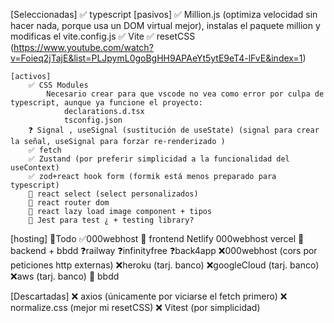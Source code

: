 [Seleccionadas]
    ✅ typescript
    [pasivos]
        ✅ Million.js (optimiza velocidad sin hacer nada, porque usa un DOM virtual mejor), instalas el paquete million y modificas el vite.config.js
        ✅ Vite
        ✅ resetCSS (https://www.youtube.com/watch?v=Foieq2jTajE&list=PLJpymL0goBgHH9APAeYt5ytE9eT4-lFvE&index=1)

    [activos]
        ✅ CSS Modules
            Necesario crear para que vscode no vea como error por culpa de typescript, aunque ya funcione el proyecto:
                declarations.d.tsx
                tsconfig.json
        ❓ Signal , useSignal (sustitución de useState) (signal para crear la señal, useSignal para forzar re-renderizado )
        ✅ fetch
        ✅ Zustand (por preferir simplicidad a la funcionalidad del useContext)
        ✅ zod+react hook form (formik está menos preparado para typescript)
        🔄 react select (select personalizados)
        🔄 react router dom
        🔄 react lazy load image component + tipos
        🔄 Jest para test ¿ + testing library?

[hosting]
    🔄Todo
            ✅000webhost
    🔄 frontend
            Netlify
            000webhost
            vercel
    🔄 backend + bbdd
            ❓railway
            ❓infinityfree
            ❓back4app
            ❌000webhost (cors por peticiones http externas)
            ❌heroku (tarj. banco)
            ❌googleCloud (tarj. banco)
            ❌aws (tarj. banco)
    🔄 bbdd
            

[Descartadas]
    ❌ axios (únicamente por viciarse el fetch primero)
    ❌ normalize.css (mejor mi resetCSS)
    ❌ Vitest (por simplicidad)